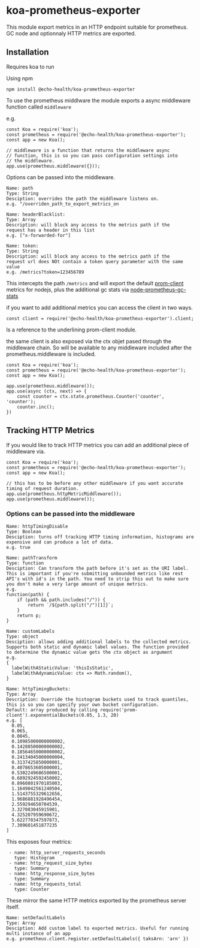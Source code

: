 # koa-prometheus-exporter

This module export metrics in an HTTP endpoint suitable for prometheus. GC node and optionnaly HTTP metrics are exported.

## Installation

Requires koa to run

Using npm

```
npm install @echo-health/koa-prometheus-exporter
```

To use the prometheus middlware the module exports a async middleware function called `middleware`

e.g.

```
const Koa = require('koa');
const prometheus = require('@echo-health/koa-prometheus-exporter');
const app = new Koa();

// middleware is a function that returns the middleware async
// function, this is so you can pass configuration settings into
// the middleware.
app.use(prometheus.middleware({}));
```

Options can be passed into the middleware.

```
Name: path
Type: String
Desciption: overrides the path the middleware listens on.
e.g. "/overriden_path_to_export_metrics_on

Name: headerBlacklist:
Type: Array
Description: will block any access to the metrics path if the
request has a header in this list
e.g. ["x-forwarded-for"]

Name: token:
Type: String
Description: will block any access to the metrics path if the
request url does NOt contain a token query parameter with the same value
e.g. /metrics?token=123456789
```

This intercepts the path `/metrics` and will export the default [prom-client](https://github.com/siimon/prom-client) metrics for nodejs, plus the additional gc stats via [node-prometheus-gc-stats](https://github.com/SimenB/node-prometheus-gc-stats)

if you want to add additional metrics you can access the client in two ways.

```const client = require('@echo-health/koa-prometheus-exporter').client;```

Is a reference to the underlining prom-client module.

the same client is also exposed via the ctx objet pased through the middleware chain. So will be available to any middleware included after the prometheus.middleware is included.

```
const Koa = require('koa');
const prometheus = require('@echo-health/koa-prometheus-exporter');
const app = new Koa();

app.use(prometheus.middleware());
app.use(async (ctx, next) => {
	const counter = ctx.state.prometheus.Counter('counter', 'counter');
	counter.inc();
})
```

## Tracking HTTP Metrics

If you would like to track HTTP metrics you can add an additional piece of middleware via.

```
const Koa = require('koa');
const prometheus = require('@echo-health/koa-prometheus-exporter');
const app = new Koa();

// this has to be before any other middleware if you want accurate timing of request duration.
app.use(prometheus.httpMetricMiddleware());
app.use(prometheus.middleware());
```

### Options can be passed into the middleware
```
Name: httpTimingDisable
Type: Boolean
Desciption: turns off tracking HTTP timing information, histograms are expensive and can produce a lot of data.
e.g. true
```
```
Name: pathTransform
Type: function
Desciption: Can transform the path before it's set as the URI label. This is important if you're submitting unbounded metrics like rest API's with id's in the path. You need to strip this out to make sure you don't make a very large amount of unique metrics.
e.g.
function(path) {
	if (path && path.includes("/")) {
		return `/${path.split("/")[1]}`;
	}
	return p;
}
```
```
Name: customLabels
Type: object
Desciption: allows adding additional labels to the collected metrics. Supports both static and dynamic label values. The function provided to determine the dynamic value gets the ctx object as argument
e.g.
{
  labelWithAStaticValue: 'thisIsStatic',
  labelWithAdynamicValue: ctx => Math.random(),
}
```
```
Name: httpTimingBuckets:
Type: Array
Description: Override the histogram buckets used to track quantiles, this is so you can specify your own bucket configuration.
Default: array produced by calling require('prom-client').exponentialBuckets(0.05, 1.3, 20)
e.g. [
  0.05,
  0.065,
  0.0845,
  0.10985000000000002,
  0.14280500000000002,
  0.18564650000000002,
  0.24134045000000004,
  0.3137425850000001,
  0.4078653605000001,
  0.5302249686500001,
  0.6892924592450002,
  0.8960801970185003,
  1.1649042561240504,
  1.5143755329612656,
  1.9686881928496454,
  2.559294650704539,
  3.327083045915901,
  4.325207959690672,
  5.622770347597873,
  7.309601451877235
]
```

This exposes four metrics:

     - name: http_server_requests_seconds
       type: Histogram
     - name: http_request_size_bytes
       type: Summary
     - name: http_response_size_bytes
       type: Summary
     - name: http_requests_total
       type: Counter

These mirror the same HTTP metrics exported by the prometheus server itself.

```
Name: setDefaultLabels
Type: Array
Desciption: Add custom label to exported metrics. Useful for running multi instance of an app
e.g. prometheus.client.register.setDefaultLabels({ taksArn: 'arn' })
```
